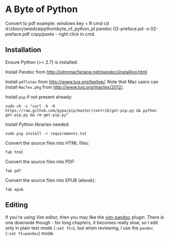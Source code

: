 # A Byte of Python

Convert to pdf example:
windows key + R 
cmd
cd d:\zbiory\wiedza\python\byte_of_python_pl
pandoc 02-preface.pd -o 02-preface.pdf
copy/paste - right click in cmd

## Installation

Ensure Python (&gt;= 2.7) is installed.

Install Pandoc from <http://johnmacfarlane.net/pandoc/installing.html>

Install `pdflatex` from <http://www.tug.org/texlive/>.
Note that Mac users can install `MacTex.pkg` from <http://www.tug.org/mactex/2012/>.

Install `pip` if not present already:

    sudo sh -c "curl -k -O https://raw.github.com/pypa/pip/master/contrib/get-pip.py && python get-pip.py && rm get-pip.py"


Install Python libraries needed:

    sudo pip install -r requirements.txt


Convert the source files into HTML files:

    fab html

Convert the source files into PDF:

    fab pdf

Convert the source files into EPUB (ebook):

    fab epub

## Editing

If you're using Vim editor, then you may like the [vim-pandoc](https://github.com/vim-pandoc/vim-pandoc) plugin. There is one downside though - for long chapters, it becomes really slow, so I edit only in plain text mode (`:set ft=`), but when reviewing, I use the `pandoc` (`:set ft=pandoc`) mode.
